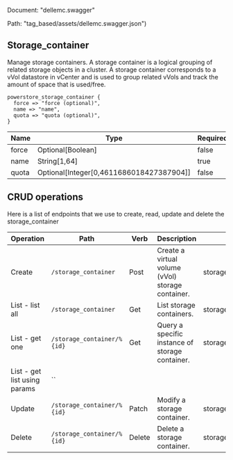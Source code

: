 Document: "dellemc.swagger"


Path: "tag_based/assets/dellemc.swagger.json")

## Storage_container

Manage storage containers. A storage container is a logical grouping of related storage objects in a cluster. A storage container corresponds to a vVol datastore in vCenter and is used to group related vVols and track the amount of space that is used/free.

```puppet
powerstore_storage_container {
  force => "force (optional)",
  name => "name",
  quota => "quota (optional)",
}
```

| Name        | Type           | Required       |
| ------------- | ------------- | ------------- |
|force | Optional[Boolean] | false |
|name | String[1,64] | true |
|quota | Optional[Integer[0,4611686018427387904]] | false |



## CRUD operations

Here is a list of endpoints that we use to create, read, update and delete the storage_container

| Operation | Path | Verb | Description | OperationID |
| ------------- | ------------- | ------------- | ------------- | ------------- |
|Create|`/storage_container`|Post|Create a virtual volume (vVol) storage container.|storage_container_create|
|List - list all|`/storage_container`|Get|List storage containers.|storage_container_collection_query|
|List - get one|`/storage_container/%{id}`|Get|Query a specific instance of storage container.|storage_container_instance_query|
|List - get list using params|``||||
|Update|`/storage_container/%{id}`|Patch|Modify a storage container.|storage_container_modify|
|Delete|`/storage_container/%{id}`|Delete|Delete a storage container.|storage_container_delete|
